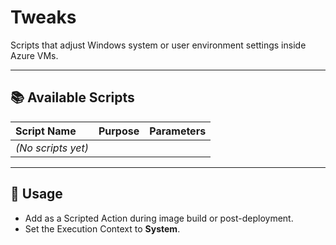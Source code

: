 # Tweaks

Scripts that adjust Windows system or user environment settings inside Azure VMs.

---

## 📚 Available Scripts

| Script Name | Purpose | Parameters |
|:------------|:--------|:-----------|
| _(No scripts yet)_ | | |

---

## 🚀 Usage

- Add as a Scripted Action during image build or post-deployment.
- Set the Execution Context to **System**.
